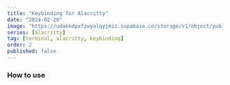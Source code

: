 ```yaml
---
title: "Keybinding for Alacritty"
date: "2024-02-20"
image: "https://udakkdpxfzwyalqyjmiz.supabase.co/storage/v1/object/public/images/blog-alacritty.png"
series: [alacritty]
tag: [terminal, alacritty, keybinding]
order: 2
published: false
---
```


### How to use
